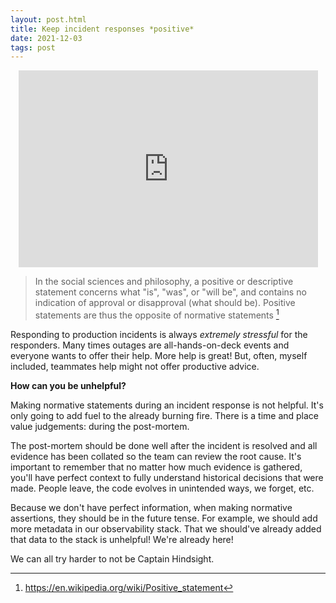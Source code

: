 ```yaml
---
layout: post.html
title: Keep incident responses *positive*
date: 2021-12-03
tags: post
---
```

<iframe style="margin:auto;display:block;min-height:315px;" width="95%" src="https://www.youtube.com/embed/gdbjw27QPJQ" title="YouTube video player" frameborder="0" allow="accelerometer; autoplay; clipboard-write; encrypted-media; gyroscope; picture-in-picture" allowfullscreen></iframe>

>In the social sciences and philosophy, a positive or descriptive statement concerns what "is", "was", or "will be", and contains no indication of approval or disapproval (what should be). Positive statements are thus the opposite of normative statements [^1]

Responding to production incidents is always *extremely stressful* for the responders.
Many times outages are all-hands-on-deck events and everyone wants to offer their help.
More help is great! But, often, myself included, teammates help might not offer productive advice.

__How can you be unhelpful?__

Making normative statements during an incident response is not helpful.
It's only going to add fuel to the already burning fire.
There is a time and place value judgements: during the post-mortem.

The post-mortem should be done well after the incident is resolved and all evidence has been collated so the team can review the root cause.
It's important to remember that no matter how much evidence is gathered, you'll have perfect context to fully understand historical decisions that were made.
People leave, the code evolves in unintended ways, we forget, etc.

Because we don't have perfect information, when making normative assertions, they should be in the future tense.
For example, we should add more metadata in our observability stack. That we should've already added that data to the stack is unhelpful! We're already here!

We can all try harder to not be Captain Hindsight.

[^1]: https://en.wikipedia.org/wiki/Positive_statement

